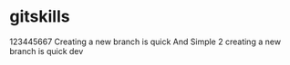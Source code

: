# gitskills
123445667
Creating a new branch is quick And Simple 2
creating a new branch is quick dev
